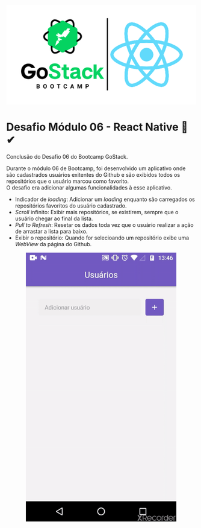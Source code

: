 <p align="center">
  <img src="https://github.com/lucasiori/gostack2020-desafio06/blob/master/gostack-react-native.png" alt="GoStack">
</p>

<h1>Desafio Módulo 06 - React Native 🚀✔ </h1>

<p>
  Conclusão do Desafio 06 do Bootcamp GoStack.
</p>
<p>
  Durante o módulo 06 de Bootcamp, foi desenvolvido um aplicativo onde são cadastrados usuários exitentes do Github e são exibidos todos os repositórios que o usuário marcou como favorito.
  <br /> O desafio era adicionar algumas funcionalidades à esse aplicativo.
  
  - Indicador de <i>loading</i>: Adicionar um <i>loading</i> enquanto são carregados os repositórios favoritos do usuário cadastrado.
  - <i>Scroll</i> infinito: Exibir mais repositórios, se existirem, sempre que o usuário chegar ao final da lista.
  - <i>Pull to Refresh</i>: Resetar os dados toda vez que o usuário realizar a ação de arrastar a lista para baixo.
  - Exibir o repositório: Quando for selecioando um repositório exibe uma <i>WebView</i> da página do Github.
</p>

<p align="center">
  <img src="https://github.com/lucasiori/gostack2020-desafio06/blob/master/presentation.gif" width="400" />
</p>
